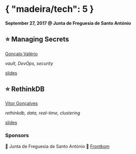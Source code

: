 # { "madeira/tech": 5 }
#### September 27, 2017 @ Junta de Freguesia de Santo António

## ⭐ Managing Secrets
[Gonçalo Valério](https://github.com/dethos)

_vault, DevOps, security_

[slides](https://static.ovalerio.net/presentations/managing-secrets/)

## ⭐ RethinkDB
[Vitor Gonçalves](https://github.com/b2rsp)

_rethinkdb, data, real-time, clustering_

[slides](https://docs.google.com/presentation/d/1I-Xpsf4zNSfT52ZQXBy1bNXI_25CqOqsu3qUgmKajOY/)

### Sponsors
🏢 Junta de Freguesia de Santo António
🥪 [Frontkom](https://www.frontkom.no/)
